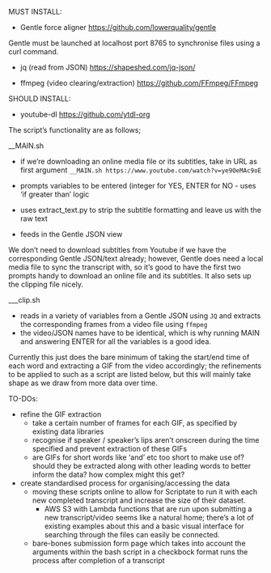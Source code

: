 
MUST INSTALL:

- Gentle force aligner 
https://github.com/lowerquality/gentle

Gentle must be launched at localhost port 8765 to synchronise files using a curl command.


- jq (read from JSON)
https://shapeshed.com/jq-json/

- ffmpeg (video clearing/extraction)
https://github.com/FFmpeg/FFmpeg



SHOULD INSTALL:

- youtube-dl
https://github.com/ytdl-org



The script’s functionality are as follows; 

__MAIN.sh

- if we’re downloading an online media file or its subtitles, take in URL as first argument 
`__MAIN.sh https://www.youtube.com/watch?v=ye9OeMAc9oE`

- prompts variables to be entered (integer for YES, ENTER for NO - uses ‘if greater than’ logic
- uses extract_text.py to strip the subtitle formatting and leave us with the raw text
- feeds in the Gentle JSON view

We don’t need to download subtitles from Youtube if we have the corresponding Gentle JSON/text already; however, Gentle does need a local media file to sync the transcript with, so it’s good to have the first two prompts handy to download an online file and its subtitles. It also sets up the clipping file nicely.


___clip.sh
- reads in a variety of variables from a Gentle JSON using `JQ` and extracts the corresponding frames from a video file using `ffmpeg`
- the video/JSON names have to be identical, which is why running MAIN and answering ENTER for all the variables is a good idea.

Currently this just does the bare minimum of taking the start/end time of each word and extracting a GIF from the video accordingly; the refinements to be applied to such as a script are listed below, but this will mainly take shape as we draw from more data over time.


TO-DOs:
- refine the GIF extraction
	- take a certain number of frames for each GIF, as specified by existing data libraries
	- recognise if speaker / speaker’s lips aren’t onscreen during the time specified and prevent extraction of these GIFs
	- are GIFs for short words like ‘and’ etc too short to make use of? should they be extracted along with other leading words to better inform the data? how complex might this get?
- create standardised process for organising/accessing the data
	- moving these scripts online to allow for Scriptate to run it with each new completed transcript and increase the size of their dataset.
		- AWS S3 with Lambda functions that are run upon submitting a new transcript/video seems like a natural home; there’s a lot of existing examples about this and a basic visual interface for searching through the files can easily be connected.
	- bare-bones submission form page which takes into account the arguments within the bash script in a checkbock format runs the process after completion of a transcript